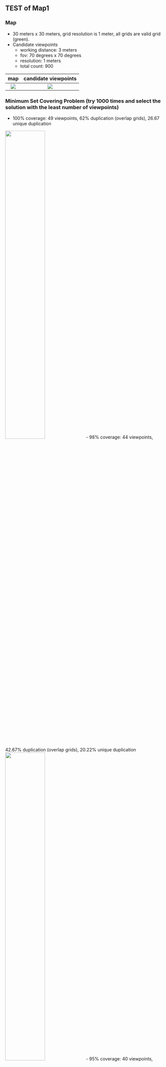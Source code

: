 ## TEST of Map1  

### Map
- 30 meters x 30 meters, grid resolution is 1 meter, all grids are valid grid (green).
- Candidate viewpoints
  - working distance: 3 meters
  - fov: 70 degrees x 70 degrees
  - resolution: 1 meters
  - total count: 900

map|candidate viewpoints
:----:|:----:
<img src="https://github.com/suneric/aircraft_scanning/blob/master/aircraft_scanning_plan/scripts/image/map331.jpeg">|<img src="https://github.com/suneric/aircraft_scanning/blob/master/aircraft_scanning_plan/scripts/image/vpcandidate-u-m1.jpeg">

### Minimum Set Covering Problem (try 1000 times and select the solution with the least number of viewpoints)
- 100% coverage: 49 viewpoints, 62% duplication (overlap grids), 26.67 unique duplication
<img src="https://github.com/suneric/aircraft_scanning/blob/master/aircraft_scanning_plan/scripts/image/scp-m1-vp1-100c.jpeg" width=50% height=50%>
- 98% coverage: 44 viewpoints, 42.67% duplication (overlap grids), 20.22% unique duplication
<img src="https://github.com/suneric/aircraft_scanning/blob/master/aircraft_scanning_plan/scripts/image/scp-m1-vp1-98c.jpeg" width=50% height=50%>
- 95% coverage: 40 viewpoints, 25.33% duplication (overlap grids), 12.44% unique duplication
<img src="https://github.com/suneric/aircraft_scanning/blob/master/aircraft_scanning_plan/scripts/image/scp-m1-vp1-95c.jpeg" width=50% height=50%>
- 92% coverage: 37 viewpoints, 15.33% duplication (overlap grids), 7.67% unique duplication
<img src="https://github.com/suneric/aircraft_scanning/blob/master/aircraft_scanning_plan/scripts/image/scp-m1-vp1-92c.jpeg" width=50% height=50%>
- 90% coverage: 36 viewpoints, 13.11% duplication (overlap grids), 6.56% unique duplication
<img src="https://github.com/suneric/aircraft_scanning/blob/master/aircraft_scanning_plan/scripts/image/scp-m1-vp1-90c.jpeg" width=50% height=50%>

### MAX-MIN Ant System on 92% coverage
- performance with different hyper-parameters (alpha beta rho)

rho=0.05|rho=0.2|rho=0.5
:----:|:----:|:----:
<img src="https://github.com/suneric/aircraft_scanning/blob/master/aircraft_scanning_plan/scripts/image/MMAS-m1-rho005.png">|<img src="https://github.com/suneric/aircraft_scanning/blob/master/aircraft_scanning_plan/scripts/image/MMAS-m1-rho02.png">|<img src="https://github.com/suneric/aircraft_scanning/blob/master/aircraft_scanning_plan/scripts/image/MMAS-m1-rho05.png">

- the best configures (hyper-parameters)
<img src="https://github.com/suneric/aircraft_scanning/blob/master/aircraft_scanning_plan/scripts/image/MMAS-m1-best.png" width=50% height=50%>
- best tour
  - alpha=1, beta=2, rho=0.05
<img src="https://github.com/suneric/aircraft_scanning/blob/master/aircraft_scanning_plan/scripts/image/MMAS-m1-best-a1b2r005.jpeg" width=50% height=50%>
  - alpha=5, beta=7, rho=0.05
<img src="https://github.com/suneric/aircraft_scanning/blob/master/aircraft_scanning_plan/scripts/image/MMAS-m1-best-a5b7r005.jpeg" width=50% height=50%>
  - alpha=1, beta=3, rho=0.2
<img src="https://github.com/suneric/aircraft_scanning/blob/master/aircraft_scanning_plan/scripts/image/MMAS-m1-best-a1b3r02.jpeg" width=50% height=50%>
  - alpha=1, beta=5, rho=0.2
<img src="https://github.com/suneric/aircraft_scanning/blob/master/aircraft_scanning_plan/scripts/image/MMAS-m1-best-a1b5r02.jpeg" width=50% height=50%>
  - alpha=1, beta=3, rho=0.5
<img src="https://github.com/suneric/aircraft_scanning/blob/master/aircraft_scanning_plan/scripts/image/MMAS-m1-best-a1b3r05.jpeg" width=50% height=50%>
  - alpha=1, beta=5, rho=0.5
<img src="https://github.com/suneric/aircraft_scanning/blob/master/aircraft_scanning_plan/scripts/image/MMAS-m1-best-a1b5r05.jpegg" width=50% height=50%>


### Monte Carlo Tree Search
- neighbor viewpoints

nc=0.5, 4 neighbor viewpoints|nc=0.8, 8 neighbor viewpoints
:----:|:----:
<img src="https://github.com/suneric/aircraft_scanning/blob/master/aircraft_scanning_plan/scripts/image/vpneighbor4-7070-5.jpeg">|<img src="https://github.com/suneric/aircraft_scanning/blob/master/aircraft_scanning_plan/scripts/image/vpneighbor8-7070-8.jpeg">

- performance with different hyper-parameters (nc: neighbor parameter, rc: reward parameter,  epsilon: terminal epsilon)

e=0.005|e=0.2
:----:|:----:
<img src="https://github.com/suneric/aircraft_scanning/blob/master/aircraft_scanning_plan/scripts/image/MCTS-m1-n4-e005.png">|<img src="https://github.com/suneric/aircraft_scanning/blob/master/aircraft_scanning_plan/scripts/image/MCTS-m1-n4-e02.png">

- the best configures (hyper-parameters)
<img src="https://github.com/suneric/aircraft_scanning/blob/master/aircraft_scanning_plan/scripts/image/MCTS-m1-n4-best.png" width=50% height=50%>
- best tour

nc=0.5, rc=0.75, epsilon=0.2 | nc=0.5, rc=0.75, epsilon=0.05
:----:|:----:
<img src="https://github.com/suneric/aircraft_scanning/blob/master/aircraft_scanning_plan/scripts/image/MCTS-m1-best-n4-nc05rc075e02.jpegg">|<img src="https://github.com/suneric/aircraft_scanning/blob/master/aircraft_scanning_plan/scripts/image/MMAS-m1-best-a5b7r005.jpeg">
